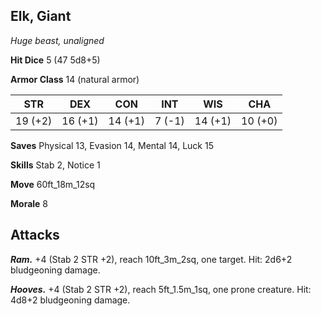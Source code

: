 ## Elk, Giant

*Huge beast, unaligned*

**Hit Dice** 5 (47 5d8+5)

**Armor Class** 14 (natural armor)

| STR     | DEX     | CON     | INT     | WIS     | CHA     |
|---------|---------|---------|---------|---------|---------|
| 19 (+2) | 16 (+1) | 14 (+1) |  7 (-1) | 14 (+1) | 10 (+0) |

**Saves** Physical 13, Evasion 14, Mental 14, Luck 15

**Skills** Stab 2, Notice 1

**Move** 60ft_18m_12sq

**Morale** 8

## Attacks

***Ram.*** +4 (Stab 2 STR +2), reach 10ft_3m_2sq, one target. Hit: 2d6+2 bludgeoning damage.

***Hooves.*** +4 (Stab 2 STR +2), reach 5ft_1.5m_1sq, one prone creature. Hit: 4d8+2 bludgeoning damage.

